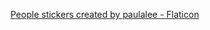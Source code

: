 <a href="https://www.flaticon.com/free-stickers/people" title="people stickers">People stickers created by paulalee - Flaticon</a>